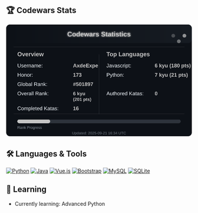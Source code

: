 ## 🏆 Codewars Stats

![Codewars Stats](codewars_stats.svg)

## 🛠️ Languages & Tools

[![Python](https://img.shields.io/badge/Python-3776AB?style=flat&logo=python&logoColor=white)](https://github.com/AxdeExpe)
[![Java](https://img.shields.io/badge/Java-ED8B00?style=flat&logo=openjdk&logoColor=white)](https://github.com/AxdeExpe)
[![Vue.js](https://img.shields.io/badge/Vue.js-4FC08D?style=flat&logo=vue.js&logoColor=white)](https://github.com/AxdeExpe)
[![Bootstrap](https://img.shields.io/badge/Bootstrap-7952B3?style=flat&logo=bootstrap&logoColor=white)](https://github.com/AxdeExpe)
[![MySQL](https://img.shields.io/badge/MySQL-4479A1?style=flat&logo=mysql&logoColor=white)](https://github.com/AxdeExpe)
[![SQLite](https://img.shields.io/badge/SQLite-003B57?style=flat&logo=sqlite&logoColor=white)](https://github.com/AxdeExpe)

## 🌱 Learning

- Currently learning: Advanced Python

